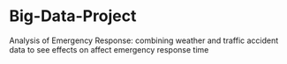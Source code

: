 # Big-Data-Project
Analysis of Emergency Response: combining weather and traffic accident data to see effects on affect emergency response time

